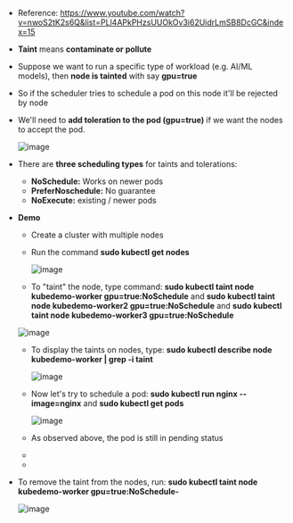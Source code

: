 - Reference: https://www.youtube.com/watch?v=nwoS2tK2s6Q&list=PLl4APkPHzsUUOkOv3i62UidrLmSB8DcGC&index=15

- **Taint** means **contaminate or pollute** 
- Suppose we want to run a specific type of workload (e.g. AI/ML models), then **node is tainted** with say **gpu=true**
- So if the scheduler tries to schedule a pod on this node it'll be rejected by node
- We'll need to **add toleration to the pod (gpu=true)** if we want the nodes to accept the pod.

    ![image](https://github.com/user-attachments/assets/88772742-9e0f-4d24-9593-269216694beb)

- There are **three scheduling types** for taints and tolerations:
  - **NoSchedule:** Works on newer pods
  - **PreferNoschedule:** No guarantee
  - **NoExecute:** existing / newer pods

- **Demo**
  - Create a cluster with multiple nodes
  - Run the command **sudo kubectl get nodes**

    ![image](https://github.com/user-attachments/assets/987e792c-b200-485a-a32d-7d1a338835f2)

  - To "taint" the node, type command: **sudo kubectl taint node kubedemo-worker gpu=true:NoSchedule** and **sudo kubectl taint node kubedemo-worker2 gpu=true:NoSchedule** and **sudo kubectl taint node kubedemo-worker3 gpu=true:NoSchedule**

   ![image](https://github.com/user-attachments/assets/10e31142-6461-4f09-9b61-8935fa547f55)

  - To display the taints on nodes, type: **sudo kubectl describe node kubedemo-worker | grep -i taint**

    ![image](https://github.com/user-attachments/assets/7f02dca1-c423-470e-b0f1-bdc51b37eaba)

  - Now let's try to schedule a pod: **sudo kubectl run nginx --image=nginx** and **sudo kubectl get pods**

    ![image](https://github.com/user-attachments/assets/0091a09b-e666-46ad-8dcf-5474adff67ae)

  - As observed above, the pod is still in pending status 
  - 
  - 
 
  
- To remove the taint from the nodes, run: **sudo kubectl taint node kubedemo-worker gpu=true:NoSchedule-**

    ![image](https://github.com/user-attachments/assets/286c9bcc-6dec-4df1-8116-246e87527acb) 
